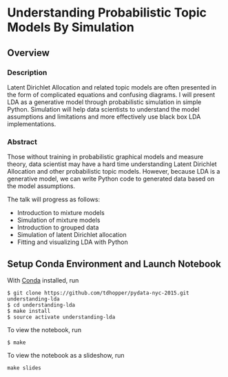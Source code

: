# Understanding Probabilistic Topic Models By Simulation

## Overview

### Description

Latent Dirichlet Allocation and related topic models are often presented in the form of complicated equations and confusing diagrams. I will present LDA as a generative model through probabilistic simulation in simple Python. Simulation will help data scientists to understand the model assumptions and limitations and more effectively use black box LDA implementations.

### Abstract

Those without training in probabilistic graphical models and measure theory, data scientist may have a hard time understanding Latent Dirichlet Allocation and other probabilistic topic models. However, because LDA is a generative model, we can write Python code to generated data based on the model assumptions.

The talk will progress as follows:

* Introduction to mixture models
* Simulation of mixture models
* Introduction to grouped data
* Simulation of latent Dirichlet allocation
* Fitting and visualizing LDA with Python

## Setup Conda Environment and Launch Notebook

With [Conda](http://conda.pydata.org/ "Conda") installed, run

```
$ git clone https://github.com/tdhopper/pydata-nyc-2015.git understanding-lda
$ cd understanding-lda
$ make install
$ source activate understanding-lda
```

To view the notebook, run

```
$ make
```

To view the notebook as a slideshow, run

```
make slides
```

